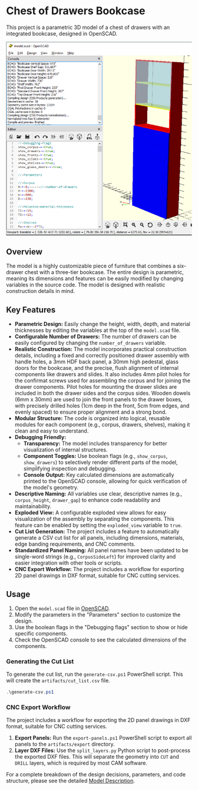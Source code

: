 # Chest of Drawers Bookcase

This project is a parametric 3D model of a chest of drawers with an integrated bookcase, designed in OpenSCAD.

![Chest of Drawers Bookcase](artifacts/chest-of-drawers-bookcase-openscad.png)

## Overview

The model is a highly customizable piece of furniture that combines a six-drawer chest with a three-tier bookcase. The entire design is parametric, meaning its dimensions and features can be easily modified by changing variables in the source code. The model is designed with realistic construction details in mind.

## Key Features

*   **Parametric Design:** Easily change the height, width, depth, and material thicknesses by editing the variables at the top of the `model.scad` file.
*   **Configurable Number of Drawers:** The number of drawers can be easily configured by changing the `number_of_drawers` variable.
*   **Realistic Construction:** The model incorporates practical construction details, including a fixed and correctly positioned drawer assembly with handle holes, a 3mm HDF back panel, a 30mm high pedestal, glass doors for the bookcase, and the precise, flush alignment of internal components like drawers and slides. It also includes 4mm pilot holes for the confirmat screws used for assembling the corpus and for joining the drawer components. Pilot holes for mounting the drawer slides are included in both the drawer sides and the corpus sides. Wooden dowels (6mm x 30mm) are used to join the front panels to the drawer boxes, with precisely drilled holes (1cm deep in the front, 5cm from edges, and evenly spaced) to ensure proper alignment and a strong bond.
*   **Modular Structure:** The code is organized into logical, reusable modules for each component (e.g., corpus, drawers, shelves), making it clean and easy to understand.
*   **Debugging Friendly:**
    *   **Transparency:** The model includes transparency for better visualization of internal structures.
    *   **Component Toggles:** Use boolean flags (e.g., `show_corpus`, `show_drawers`) to selectively render different parts of the model, simplifying inspection and debugging.
    *   **Console Output:** Key calculated dimensions are automatically printed to the OpenSCAD console, allowing for quick verification of the model's geometry.
*   **Descriptive Naming:** All variables use clear, descriptive names (e.g., `corpus_height`, `drawer_gap`) to enhance code readability and maintainability.
*   **Exploded View:** A configurable exploded view allows for easy visualization of the assembly by separating the components. This feature can be enabled by setting the `exploded_view` variable to `true`.
*   **Cut List Generation:** The project includes a feature to automatically generate a CSV cut list for all panels, including dimensions, materials, edge banding requirements, and CNC comments.
*   **Standardized Panel Naming:** All panel names have been updated to be single-word strings (e.g., `CorpusSideLeft`) for improved clarity and easier integration with other tools or scripts.
*   **CNC Export Workflow:** The project includes a workflow for exporting 2D panel drawings in DXF format, suitable for CNC cutting services.

## Usage

1.  Open the `model.scad` file in [OpenSCAD](https://openscad.org/).
2.  Modify the parameters in the "Parameters" section to customize the design.
3.  Use the boolean flags in the "Debugging flags" section to show or hide specific components.
4.  Check the OpenSCAD console to see the calculated dimensions of the components.

### Generating the Cut List

To generate the cut list, run the `generate-csv.ps1` PowerShell script. This will create the `artifacts/cut_list.csv` file.

```powershell
.\generate-csv.ps1
```

### CNC Export Workflow

The project includes a workflow for exporting the 2D panel drawings in DXF format, suitable for CNC cutting services.

1.  **Export Panels:** Run the `export-panels.ps1` PowerShell script to export all panels to the `artifacts/export` directory.
2.  **Layer DXF Files:** Use the `split_layers.py` Python script to post-process the exported DXF files. This will separate the geometry into `CUT` and `DRILL` layers, which is required by most CAM software.

For a complete breakdown of the design decisions, parameters, and code structure, please see the detailed [Model Description](prompt/model-v2.md).
